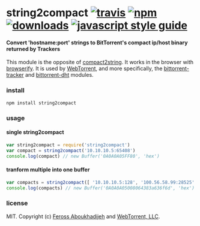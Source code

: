 # string2compact [![travis][travis-image]][travis-url] [![npm][npm-image]][npm-url] [![downloads][downloads-image]][downloads-url] [![javascript style guide][standard-image]][standard-url]

[travis-image]: https://img.shields.io/travis/webtorrent/string2compact/master.svg
[travis-url]: https://travis-ci.org/webtorrent/string2compact
[npm-image]: https://img.shields.io/npm/v/string2compact.svg
[npm-url]: https://npmjs.org/package/string2compact
[downloads-image]: https://img.shields.io/npm/dm/string2compact.svg
[downloads-url]: https://npmjs.org/package/string2compact
[standard-image]: https://img.shields.io/badge/code_style-standard-brightgreen.svg
[standard-url]: https://standardjs.com

#### Convert 'hostname:port' strings to BitTorrent's compact ip/host binary returned by Trackers

This module is the opposite of [compact2string](https://npmjs.org/package/compact2string). It works in the browser with [browserify](http://browserify.org/). It is used by [WebTorrent](http://webtorrent.io), and more specifically, the [bittorrent-tracker](https://github.com/webtorrent/bittorrent-tracker) and [bittorrent-dht](https://github.com/webtorrent/bittorrent-dht) modules.

### install

```
npm install string2compact
```

### usage

#### single string2compact

```js
var string2compact = require('string2compact')
var compact = string2compact('10.10.10.5:65408')
console.log(compact) // new Buffer('0A0A0A05FF80', 'hex')
```

#### tranform multiple into one buffer

```js
var compacts = string2compact([ '10.10.10.5:128', '100.56.58.99:28525' ])
console.log(compacts) // new Buffer('0A0A0A05008064383a636f6d', 'hex')
```

### license

MIT. Copyright (c) [Feross Aboukhadijeh](https://feross.org) and [WebTorrent, LLC](https://webtorrent.io).
